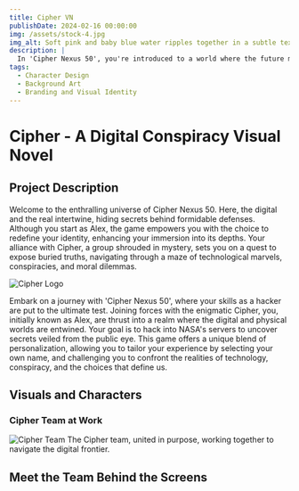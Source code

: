 ```yaml
---
title: Cipher VN
publishDate: 2024-02-16 00:00:00
img: /assets/stock-4.jpg
img_alt: Soft pink and baby blue water ripples together in a subtle texture.
description: |
  In 'Cipher Nexus 50', you're introduced to a world where the future melds seamlessly with digital realms, safeguarding secrets behind impenetrable firewalls. As Alex, a proficient hacker, you embark on a perilous journey with the secretive organization Cipher. Your mission is to infiltrate NASA's servers, aiming to reveal concealed cosmic truths. This narrative not only challenges your hacking abilities but also plunges you into a complex web of technology, conspiracy, and ethical quandaries.
tags:
  - Character Design
  - Background Art
  - Branding and Visual Identity
---
```


# Cipher - A Digital Conspiracy Visual Novel

## Project Description

Welcome to the enthralling universe of Cipher Nexus 50. Here, the digital and the real intertwine, hiding secrets behind formidable defenses. Although you start as Alex, the game empowers you with the choice to redefine your identity, enhancing your immersion into its depths. Your alliance with Cipher, a group shrouded in mystery, sets you on a quest to expose buried truths, navigating through a maze of technological marvels, conspiracies, and moral dilemmas.

![Cipher Logo](/assets/logo.png "Cipher Logo")


Embark on a journey with 'Cipher Nexus 50', where your skills as a hacker are put to the ultimate test. Joining forces with the enigmatic Cipher, you, initially known as Alex, are thrust into a realm where the digital and physical worlds are entwined. Your goal is to hack into NASA's servers to uncover secrets veiled from the public eye. This game offers a unique blend of personalization, allowing you to tailor your experience by selecting your own name, and challenging you to confront the realities of technology, conspiracy, and the choices that define us.
## Visuals and Characters


### Cipher Team at Work
![Cipher Team](/assets/main_menu.png "Cipher Team at Work")
The Cipher team, united in purpose, working together to navigate the digital frontier.

## Meet the Team Behind the Screens

